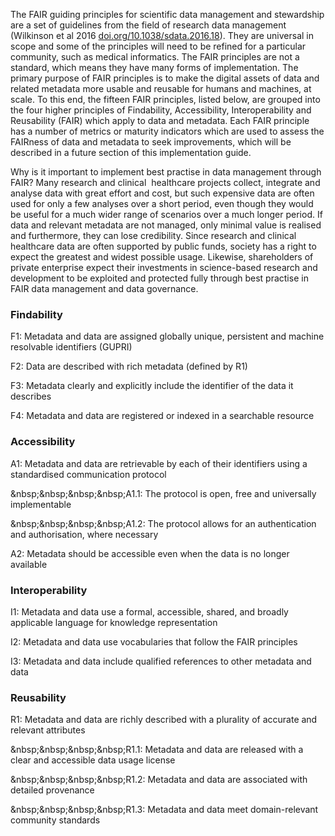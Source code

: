 The FAIR guiding principles for scientific data management and
stewardship are a set of guidelines from the field of research data
management (Wilkinson et al
2016 [doi.org/10.1038/sdata.2016.18](https://doi.org/10.1038/sdata.2016.18)).
They are universal in scope and some of the principles will need to be
refined for a particular community, such as medical informatics. The
FAIR principles are not a standard, which means they have many forms of
implementation. The primary purpose of FAIR principles is to make the
digital assets of data and related metadata more usable and reusable for
humans and machines, at scale. To this end, the fifteen FAIR principles,
listed below, are grouped into the four higher principles of
Findability, Accessibility, Interoperability and Reusability (FAIR)
which apply to data and metadata. Each FAIR principle has a number of
metrics or maturity indicators which are used to assess the FAIRness of
data and metadata to seek improvements, which will be described in a
future section of this implementation guide.

Why is it important to implement best practise in data management
through FAIR? Many research and clinical  healthcare projects collect,
integrate and analyse data with great effort and cost, but such
expensive data are often used for only a few analyses over a short
period, even though they would be useful for a much wider range of
scenarios over a much longer period. If data and relevant metadata are
not managed, only minimal value is
<span class="underline">realised</span> and furthermore, they can lose
credibility. Since research and clinical healthcare data are often
supported by public funds, society has a right to expect the greatest
and widest possible usage. Likewise, shareholders of private enterprise
expect their investments in science-based research and development to be
exploited and protected fully through best practise in FAIR data
management and data governance.

### Findability

F1: Metadata and data are assigned globally unique, persistent and
machine resolvable identifiers (GUPRI)

F2: Data are described with rich metadata (defined by R1)

F3: Metadata clearly and explicitly include the identifier of the data
it describes

F4: Metadata and data are registered or indexed in a searchable resource

### Accessibility

A1: Metadata and data are retrievable by each of their identifiers using
a standardised communication protocol

\&nbsp;\&nbsp;\&nbsp;\&nbsp;A1.1: The protocol is open, free and
universally implementable

\&nbsp;\&nbsp;\&nbsp;\&nbsp;A1.2: The protocol allows for an
authentication and authorisation, where necessary

A2: Metadata should be accessible even when the data is no longer
available

### Interoperability

I1: Metadata and data use a formal, accessible, shared, and broadly
applicable language for knowledge representation

I2: Metadata and data use vocabularies that follow the FAIR principles

I3: Metadata and data include qualified references to other metadata and
data

### Reusability

R1: Metadata and data are richly described with a plurality of accurate
and relevant attributes

\&nbsp;\&nbsp;\&nbsp;\&nbsp;R1.1: Metadata and data are released with a
clear and accessible data usage license

\&nbsp;\&nbsp;\&nbsp;\&nbsp;R1.2: Metadata and data are associated with
detailed provenance

\&nbsp;\&nbsp;\&nbsp;\&nbsp;R1.3: Metadata and data meet domain-relevant
community standards

